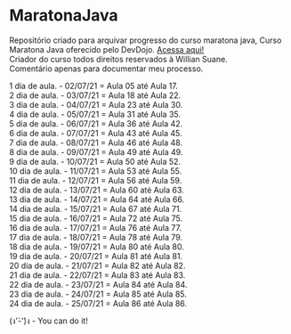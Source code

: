 # MaratonaJava
Repositório criado para arquivar progresso do curso maratona java, 
Curso Maratona Java oferecido pelo DevDojo. <a href="https://youtube.com/playlist?list=PL62G310vn6nHrMr1tFLNOYP_c73m6nAzL"> Acessa aqui!<a/></br>
Criador do curso todos direitos reservados à Willian Suane.
  </br>
Comentário apenas para documentar meu processo.

1 dia de aula. - 02/07/21 = Aula 05 até Aula 17.</br> 
2 dia de aula. - 03/07/21 = Aula 18 até Aula 22.</br>
3 dia de aula. - 04/07/21 = Aula 23 até Aula 30.</br>
4 dia de aula. - 05/07/21 = Aula 31 até Aula 35.</br>
5 dia de aula. - 06/07/21 = Aula 36 até Aula 42.</br>
6 dia de aula. - 07/07/21 = Aula 43 até Aula 45.</br>
7 dia de aula. - 08/07/21 = Aula 46 até Aula 48.</br>
8 dia de aula. - 09/07/21 = Aula 49 até Aula 49.</br>
9 dia de aula. - 10/07/21 = Aula 50 até Aula 52.</br>
10 dia de aula. - 11/07/21 = Aula 53 até Aula 55.</br>
11 dia de aula. - 12/07/21 = Aula 56 até Aula 59.</br>
12 dia de aula. - 13/07/21 = Aula 60 até Aula 63.</br>
13 dia de aula. - 14/07/21 = Aula 64 até Aula 66.</br>
14 dia de aula. - 15/07/21 = Aula 67 até Aula 71.</br>
15 dia de aula. - 16/07/21 = Aula 72 até Aula 75.</br>
16 dia de aula. - 17/07/21 = Aula 76 até Aula 77.</br>
17 dia de aula. - 18/07/21 = Aula 78 até Aula 79.</br>
18 dia de aula. - 19/07/21 = Aula 80 até Aula 80.</br>
19 dia de aula. - 20/07/21 = Aula 81 até Aula 81.</br>
20 dia de aula. - 21/07/21 = Aula 82 até Aula 82.</br>
21 dia de aula. - 22/07/21 = Aula 83 até Aula 83.</br>
22 dia de aula. - 23/07/21 = Aula 84 até Aula 84.</br>
23 dia de aula. - 24/07/21 = Aula 85 até Aula 85.</br>
24 dia de aula. - 25/07/21 = Aula 86 até Aula 86.</br>

















(ง'̀-'́)ง - You can do it!
